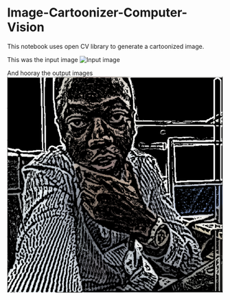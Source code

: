 # Image-Cartoonizer-Computer-Vision

This notebook uses open CV library to generate a cartoonized image.

This was the input image
![Input image](https://drive.google.com/open?id=1UM0QM_VC44LRmeLKet2SpYkf3TXjwFhm)

And hooray the output images
![Output image](https://github.com/Free-tek/Image-Cartoonizer-Computer-Vision/blob/master/Screenshot%202019-10-09%20at%2010.38.08%20am.png)

